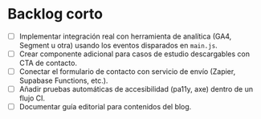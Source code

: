 # Backlog corto

- [ ] Implementar integración real con herramienta de analítica (GA4, Segment u otra) usando los eventos disparados en `main.js`.
- [ ] Crear componente adicional para casos de estudio descargables con CTA de contacto.
- [ ] Conectar el formulario de contacto con servicio de envío (Zapier, Supabase Functions, etc.).
- [ ] Añadir pruebas automáticas de accesibilidad (pa11y, axe) dentro de un flujo CI.
- [ ] Documentar guía editorial para contenidos del blog.
